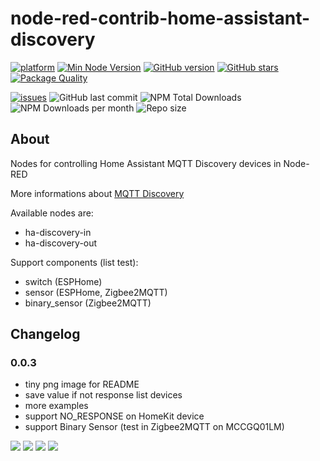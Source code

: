 # node-red-contrib-home-assistant-discovery

[![platform](https://img.shields.io/badge/platform-Node--RED-red?logo=nodered)](https://nodered.org)
[![Min Node Version](https://img.shields.io/node/v/node-red-contrib-home-assistant-discovery.svg)](https://nodejs.org/en/)
[![GitHub version](https://img.shields.io/github/package-json/v/twocolors/node-red-contrib-home-assistant-discovery?logo=npm)](https://www.npmjs.com/package/node-red-contrib-home-assistant-discovery)
[![GitHub stars](https://img.shields.io/github/stars/twocolors/node-red-contrib-home-assistant-discovery)](https://github.com/twocolors/node-red-contrib-home-assistant-discovery/stargazers)
[![Package Quality](https://packagequality.com/shield/node-red-contrib-home-assistant-discovery.svg)](https://packagequality.com/#?package=node-red-contrib-home-assistant-discovery)

[![issues](https://img.shields.io/github/issues/twocolors/node-red-contrib-home-assistant-discovery?logo=github)](https://github.com/twocolors/node-red-contrib-home-assistant-discovery/issues)
![GitHub last commit](https://img.shields.io/github/last-commit/twocolors/node-red-contrib-home-assistant-discovery)
![NPM Total Downloads](https://img.shields.io/npm/dt/node-red-contrib-home-assistant-discovery.svg)
![NPM Downloads per month](https://img.shields.io/npm/dm/node-red-contrib-home-assistant-discovery)
![Repo size](https://img.shields.io/github/repo-size/twocolors/node-red-contrib-home-assistant-discovery)

## About

Nodes for controlling Home Assistant MQTT Discovery devices in Node-RED

More informations about [MQTT Discovery](https://www.home-assistant.io/docs/mqtt/discovery/)

Available nodes are:
* ha-discovery-in
* ha-discovery-out

Support components (list test):
* switch (ESPHome)
* sensor (ESPHome, Zigbee2MQTT)
* binary_sensor (Zigbee2MQTT)

## Changelog

### 0.0.3
- tiny png image for README
- save value if not response list devices
- more examples
- support NO_RESPONSE on HomeKit device
- support Binary Sensor (test in Zigbee2MQTT on MCCGQ01LM)

<img src="https://github.com/twocolors/node-red-contrib-home-assistant-discovery/raw/main/readme/flow.png">
<img src="https://github.com/twocolors/node-red-contrib-home-assistant-discovery/raw/main/readme/server.png">
<img src="https://github.com/twocolors/node-red-contrib-home-assistant-discovery/raw/main/readme/in.png">
<img src="https://github.com/twocolors/node-red-contrib-home-assistant-discovery/raw/main/readme/out.png">
